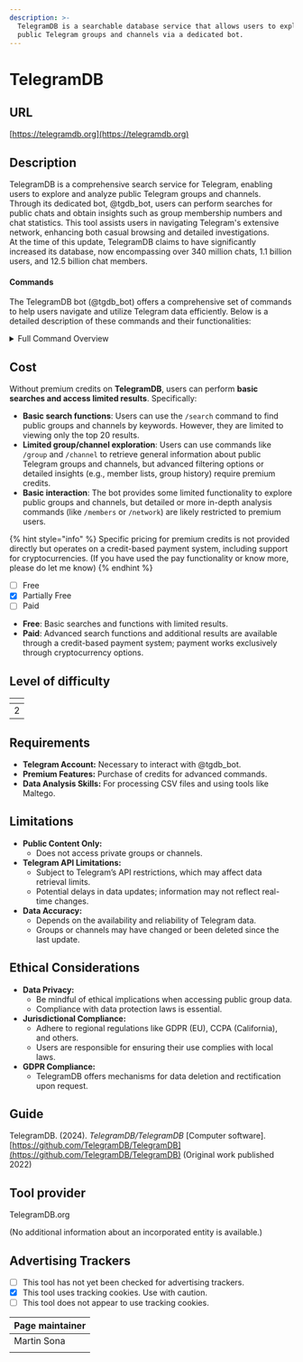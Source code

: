 ```yaml
---
description: >-
  TelegramDB is a searchable database service that allows users to explore
  public Telegram groups and channels via a dedicated bot.
---
```


# TelegramDB

## URL

[https://telegramdb.org](https://telegramdb.org)

## Description

TelegramDB is a comprehensive search service for Telegram, enabling users to explore and analyze public Telegram groups and channels. Through its dedicated bot, @tgdb\_bot, users can perform searches for public chats and obtain insights such as group membership numbers and chat statistics. This tool assists users in navigating Telegram's extensive network, enhancing both casual browsing and detailed investigations.\
At the time of this update, TelegramDB claims to have significantly increased its database, now encompassing over 340 million chats, 1.1 billion users, and 12.5 billion chat members.

#### Commands

The TelegramDB bot (@tgdb\_bot) offers a comprehensive set of commands to help users navigate and utilize Telegram data efficiently. Below is a detailed description of these commands and their functionalities:

<details>

<summary>Full Command Overview </summary>

* **/search** _(Free with limitations; Premium for extended results)_
  * **Function:** Perform keyword-based searches to find groups and channels.
  * **Details:** Specify whether to search for groups, channels, or both. The free version provides up to 20 results. Purchasing credits unlocks more detailed results and extended access.
* **/group** and **/channel** _(Free with limitations; Premium for extended results)_
  * **Function:** Specialized searches for groups or channels by name.
  * **Details:** **/group** limits results to groups; **/channel** limits to channels. Free version offers basic information with limited results. Premium access provides detailed information and additional results.
* **/where** _(Premium credits required)_
  * **Function:** Discover public groups where a specified user has been a member.
  * **Details:** Useful for tracking user activity and influence within Telegram. Requires premium credits to retrieve results.
* **/resolve** _(Free basic info; Premium credits for detailed info)_
  * **Function:** Convert Telegram IDs and usernames into detailed information.
  * **Details:** Free version offers basic info. Premium access reveals historical usernames, premium status, verification status, and flags for scams or fakes.
* **/language** _(Free)_
  * **Function:** Change the bot's interaction language.
  * **Details:** Supports English and Italian, enhancing accessibility for non-English speakers.
* **/members** _(Premium credits required)_
  * **Function:** Retrieve a list of all members in a specified group, including hidden members.
  * **Details:** Results provided in CSV format, suitable for data analysis and tools like Maltego. Requires premium credits.
* **/network** _(Premium credits required)_
  * **Function:** List groups and channels frequented by the same community or with similar content.
  * **Details:** Output is a CSV file ranked by relevance. Includes channels, groups, and forums. Compatible with Maltego. Requires premium credits.
* **/near** _(Premium credits required)_
  * **Function:** List users with the most interactions with a specified user.
  * **Details:** Provides a CSV file with ranked users and interaction stats. Includes users and bots with IDs and names. Requires premium credits.

</details>

## Cost

Without premium credits on **TelegramDB**, users can perform **basic searches and access limited results**. Specifically:

* **Basic search functions**: Users can use the `/search` command to find public groups and channels by keywords. However, they are limited to viewing only the top 20 results.
* **Limited group/channel exploration**: Users can use commands like `/group` and `/channel` to retrieve general information about public Telegram groups and channels, but advanced filtering options or detailed insights (e.g., member lists, group history) require premium credits.
* **Basic interaction**: The bot provides some limited functionality to explore public groups and channels, but detailed or more in-depth analysis commands (like `/members` or `/network`) are likely restricted to premium users.

{% hint style="info" %}
Specific pricing for premium credits is not provided directly but operates on a credit-based payment system, including support for cryptocurrencies. (If you have used the pay functionality or know more, please do let me know)
{% endhint %}

* [ ] Free
* [x] Partially Free
* [ ] Paid

- **Free**: Basic searches and functions with limited results.
- **Paid**: Advanced search functions and additional results are available through a credit-based payment system; payment works exclusively through cryptocurrency options.

## Level of difficulty

<table><thead><tr><th data-type="rating" data-max="5"></th></tr></thead><tbody><tr><td>2</td></tr></tbody></table>

## Requirements

* **Telegram Account:** Necessary to interact with @tgdb\_bot.
* **Premium Features:** Purchase of credits for advanced commands.
* **Data Analysis Skills:** For processing CSV files and using tools like Maltego.

## Limitations

* **Public Content Only:**
  * Does not access private groups or channels.
* **Telegram API Limitations:**
  * Subject to Telegram’s API restrictions, which may affect data retrieval limits.
  * Potential delays in data updates; information may not reflect real-time changes.
* **Data Accuracy:**
  * Depends on the availability and reliability of Telegram data.
  * Groups or channels may have changed or been deleted since the last update.

## Ethical Considerations

* **Data Privacy:**
  * Be mindful of ethical implications when accessing public group data.
  * Compliance with data protection laws is essential.
* **Jurisdictional Compliance:**
  * Adhere to regional regulations like GDPR (EU), CCPA (California), and others.
  * Users are responsible for ensuring their use complies with local laws.
* **GDPR Compliance:**
  * TelegramDB offers mechanisms for data deletion and rectification upon request.

## Guide

TelegramDB. (2024). _TelegramDB/TelegramDB_ \[Computer software]. [https://github.com/TelegramDB/TelegramDB](https://github.com/TelegramDB/TelegramDB) (Original work published 2022)

## Tool provider

TelegramDB.org

(No additional information about an incorporated entity is available.)

## Advertising Trackers

* [ ] This tool has not yet been checked for advertising trackers.
* [x] This tool uses tracking cookies. Use with caution.
* [ ] This tool does not appear to use tracking cookies.

| Page maintainer |
| --------------- |
| Martin Sona     |
|                 |


